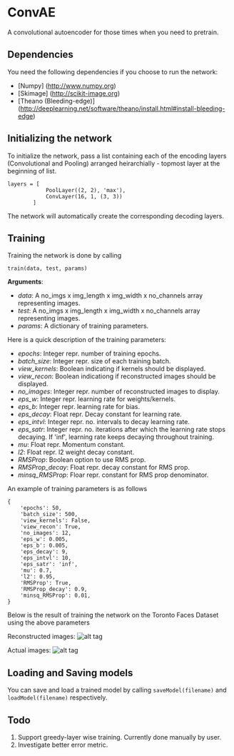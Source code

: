 ConvAE
======

A convolutional autoencoder for those times when you need to pretrain.


Dependencies
------------

You need the following dependencies if you choose to run the network:

* [Numpy] (http://www.numpy.org)
* [Skimage] (http://scikit-image.org)
* [Theano (Bleeding-edge)] (http://deeplearning.net/software/theano/install.html#install-bleeding-edge)


Initializing the network
----------------------

To initialize the network, pass a list containing each of the encoding layers (Convolutional and Pooling) arranged heirarchially - topmost layer at the beginning of list.

	layers = [
				PoolLayer((2, 2), 'max'),
				ConvLayer(16, 1, (3, 3))
			]

The network will automatically create the corresponding decoding layers.


Training
--------

Training the network is done by calling

	train(data, test, params)

**Arguments**:
	
* *data*: A no_imgs x img_length x img_width x no_channels array representing images.
* *test*: A no_imgs x img_length x img_width x no_channels array representing images.
* *params*: A dictionary of training parameters.

Here is a quick description of the training parameters:

* *epochs*: Integer repr. number of training epochs.
* *batch_size*: Integer repr. size of each training batch.
* *view_kernels*: Boolean indicating if kernels should be displayed.
* *view_recon*: Boolean indicationg if reconstructed images should be displayed.
* *no_images*: Integer repr. number of reconstructed images to display.
* *eps_w*: Integer repr. learning rate for weights/kernels.
* *eps_b*: Integer repr. learning rate for bias.
* *eps_decay*: Float repr. Decay constant for learning rate.
* *eps_intvl*: Integer repr. no. intervals to decay learning rate.
* *eps_satr*: Integer repr. no. iterations after which the learning rate stops decaying. If 'inf', learning rate keeps decaying throughout training.
* *mu*: Float repr. Momentum constant.
* *l2*: Float repr. l2 weight decay constant.
* *RMSProp*: Boolean option to use RMS prop.
* *RMSProp_decay*: Float repr. decay constant for RMS prop.
* *minsq_RMSProp*: Floar repr. constant for RMS prop denominator.

An example of training parameters is as follows
	
	{
		'epochs': 50,
		'batch_size': 500,
		'view_kernels': False,
		'view_recon': True,
		'no_images': 12,
		'eps_w': 0.005,
		'eps_b': 0.005,
		'eps_decay': 9,
		'eps_intvl': 10,
		'eps_satr': 'inf',
		'mu': 0.7,
		'l2': 0.95,
		'RMSProp': True,
		'RMSProp_decay': 0.9,
		'minsq_RMSProp': 0.01,
	}

Below is the result of training the network on the Toronto Faces Dataset using the above parameters

Reconstructed images:
	![alt tag](https://raw.github.com/ev0/ConvAE/master/images/faces1.png)

Actual images:
	![alt tag](https://raw.github.com/ev0/ConvAE/master/images/faces2.png)


Loading and Saving models
-------------------------

You can save and load a trained model by calling `saveModel(filename)` and `loadModel(filename)` respectively.


Todo
----
1. Support greedy-layer wise training. Currently done manually by user. 
2. Investigate better error metric.
